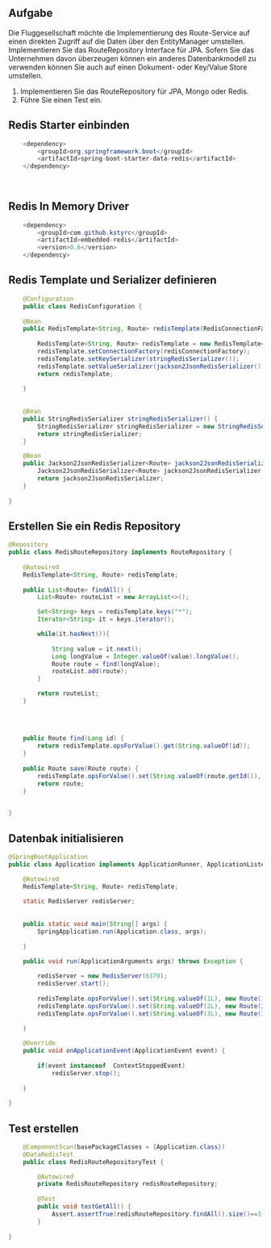 ## Aufgabe

Die Fluggesellschaft möchte die Implementierung des Route-Service auf einen direkten Zugriff auf die Daten über den EntityManager umstellen. Implementieren Sie das RouteRepository Interface für JPA. Sofern Sie das Unternehmen davon überzeugen können ein anderes Datenbankmodell zu verwenden können Sie auch auf einen Dokument- oder Key/Value Store umstellen.

1. Implementieren Sie das RouteRepository für JPA, Mongo oder Redis.
2. Führe Sie einen Test ein.


## Redis Starter einbinden  

```java
	<dependency>
		<groupId>org.springframework.boot</groupId>
		<artifactId>spring-boot-starter-data-redis</artifactId>
	</dependency>
		
		
```


## Redis In Memory Driver 
```java
	<dependency>
		<groupId>com.github.kstyrc</groupId>
		<artifactId>embedded-redis</artifactId>
		<version>0.6</version>
	</dependency>
```

## Redis Template und Serializer definieren 


```java
	@Configuration
	public class RedisConfiguration {
	
	@Bean
	public RedisTemplate<String, Route> redisTemplate(RedisConnectionFactory redisConnectionFactory){
		
		RedisTemplate<String, Route> redisTemplate = new RedisTemplate<>();
		redisTemplate.setConnectionFactory(redisConnectionFactory);
		redisTemplate.setKeySerializer(stringRedisSerializer());
        redisTemplate.setValueSerializer(jackson2JsonRedisSerializer());
		return redisTemplate;
		
	}
	
	
	@Bean
    public StringRedisSerializer stringRedisSerializer() {
        StringRedisSerializer stringRedisSerializer = new StringRedisSerializer();
        return stringRedisSerializer;
    }

    @Bean
    public Jackson2JsonRedisSerializer<Route> jackson2JsonRedisSerializer() {
    	Jackson2JsonRedisSerializer<Route> jackson2JsonRedisSerializer = new Jackson2JsonRedisSerializer<>(Route.class);
        return jackson2JsonRedisSerializer;
    }
   
}

```

## Erstellen Sie ein Redis Repository

```java
@Repository
public class RedisRouteRepository implements RouteRepository {
	
	@Autowired
	RedisTemplate<String, Route> redisTemplate;
	
	public List<Route> findAll() {
		List<Route> routeList = new ArrayList<>();

        Set<String> keys = redisTemplate.keys("*");
        Iterator<String> it = keys.iterator();

        while(it.hasNext()){
        	
        	String value = it.next();
        	Long longValue = Integer.valueOf(value).longValue();
        	Route route = find(longValue);
        	routeList.add(route);
        }

        return routeList;
	}
	
	
	
	
	public Route find(Long id) {
		return redisTemplate.opsForValue().get(String.valueOf(id));
	}
	
	public Route save(Route route) {
		redisTemplate.opsForValue().set(String.valueOf(route.getId()), route);
		return route;
	}

	
}
```

## Datenbak initialisieren 


```java
@SpringBootApplication
public class Application implements ApplicationRunner, ApplicationListener<ApplicationEvent> {

	@Autowired
	RedisTemplate<String, Route> redisTemplate;
	
	static RedisServer redisServer;
	
	
    public static void main(String[] args) {
        SpringApplication.run(Application.class, args);
       
    }

	public void run(ApplicationArguments args) throws Exception {
		
		redisServer = new RedisServer(6379); 
		redisServer.start();
			
		redisTemplate.opsForValue().set(String.valueOf(1L), new Route(1L,"LH7902","MUC","IAH"));
		redisTemplate.opsForValue().set(String.valueOf(2L), new Route(2L,"LH1602","MUC","IBZ"));
		redisTemplate.opsForValue().set(String.valueOf(3L), new Route(3L,"LH401","FRA","NYC"));
		
	}

	@Override
	public void onApplicationEvent(ApplicationEvent event) {
		 
		if(event instanceof  ContextStoppedEvent)
			redisServer.stop();
		
	}
	
}

```

## Test erstellen 

```java
	@ComponentScan(basePackageClasses = {Application.class})
	@DataRedisTest	
	public class RedisRouteRepositoryTest {

		@Autowired
		private RedisRouteRepository redisRouteRepository;
	
		@Test	
		public void testGetAll() {
			Assert.assertTrue(redisRouteRepository.findAll().size()==3);
		}
	 
}

```




